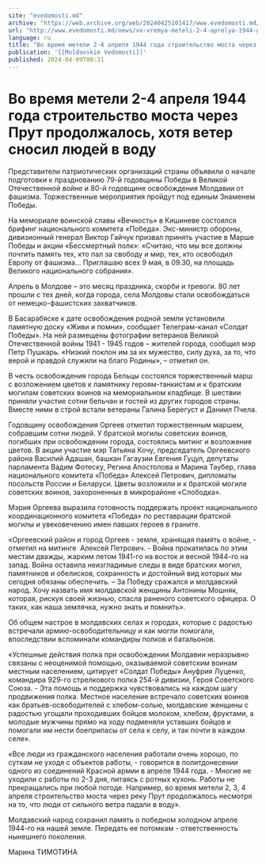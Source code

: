 ```yaml
---
site: "evedomosti.md"
archive: "https://web.archive.org/web/20240425101417/www.evedomosti.md/news/vo-vremya-meteli-2-4-aprelya-1944-goda-stroitelstvo-mosta-ch"
url: "http://www.evedomosti.md/news/vo-vremya-meteli-2-4-aprelya-1944-goda-stroitelstvo-mosta-ch"
language: ru
title: "Во время метели 2-4 апреля 1944 года строительство моста через Прут продолжалось, хотя ветер сносил людей в воду"
publication: '[[Moldavskie Vedomosti]]'
published: 2024-04-09T08:31
---
```


# Во время метели 2-4 апреля 1944 года строительство моста через Прут продолжалось, хотя ветер сносил людей в воду

Представители патриотических организаций страны объявили о начале подготовки к празднованию 79-й годовщины Победы в Великой Отечественной войне и 80-й годовщине освобождения Молдавии от фашизма. Торжественные мероприятия пройдут под единым Знаменем Победы.

На мемориале воинской славы «Вечность» в Кишиневе состоялся брифинг национального комитета «Победа». Экс-министр обороны, дивизионный генерал Виктор Гайчук призвал принять участие в Марше Победы и акции «Бессмертный полк»: «Считаю, что мы все должны почтить память тех, кто пал за свободу и мир, тех, кто освободил Европу от фашизма... Приглашаю всех 9 мая, в 09.30, на площадь Великого национального собрания».

Апрель в Молдове – это месяц праздника, скорби и тревоги. 80 лет прошли с тех дней, когда города, села Молдовы стали освобождаться от немецко-фашистских захватчиков.

В Басарабяске к дате освобождения родной земли установили памятную доску «Живи и помни», сообщает Телеграм-канал «Солдат Победы». На ней размещены фотографии ветеранов Великой Отечественной войны 1941 - 1945 годов – жителей города, сообщил мэр Петр Пушкарь. «Низкий поклон им за их мужество, силу духа, за то, что верой и правдой служили на благо Родины», – отметил он.

В честь освобождения города Бельцы состоялся торжественный марш с возложением цветов к памятнику героям-танкистам и к братским могилам советских воинов на мемориальном кладбище. В шествии приняли участие сотни бельчан и гостей из других городов страны. Вместе ними в строй встали ветераны Галина Берегуст и Даниил Пчела.

Годовщину освобождения Оргеев отметил торжественным маршем, собравшим сотни людей. У братской могилы советских воинов, погибших при освобождении города, состоялись митинг и возложение цветов. В акции участие мэр Татьяна Кочу, председатель Оргеевского района Василий Адашан, башкан Гагаузии Евгения Гуцул, депутаты парламента Вадим Фотеску, Регина Апостолова и Марина Таубер, глава национального комитета «Победа» Алексей Петрович, дипломаты посольств России и Беларуси. Цветы возложили и к братской могиле советских воинов, захороненных в микрорайоне «Слободка».

Мэрия Оргеева выразила готовность поддержать проект национального координационного комитета «Победа» по реставрации братской могилы и увековечению имен павших героев в граните.

«Оргеевский район и город Оргеев - земля, хранящая память о войне, - отметил на митинге  Алексей Петрович. - Война прокатилась по этим местам дважды, жарким летом 1941-го на восток и весной 1944-го на запад. Война оставила неизгладимые следы в виде братских могил, памятников и обелисков, сохранность и достойный вид которых мы сегодня обязаны обеспечить. – За Победу сражался и молдавский народ. Хочу назвать имя молдавской женщины Антонины Мошняк, которая, рискуя своей жизнью, спасла раненого советского офицера. О таких, как наша землячка, нужно знать и помнить».

Об общем настрое в молдавских селах и городах, которые с радостью встречали армию-освободительницу и как могли помогали, впоследствии вспоминали командиры полков и батальонов.

«Успешные действия полка при освобождении Молдавии неразрывно связаны с неоценимой помощью, оказываемой советским воинам местным населением, цитирует «Солдат Победы» Ануфрия Луценко, командира 929-го стрелкового полка 254-й дивизии, Героя Советского Союза. - Эта помощь и поддержка чувствовались на каждом шагу продвижения полка. Местное население встречало советских воинов как братьев-освободителей с хлебом-солью, молдавские женщины с радостью угощали проходивших бойцов молоком, хлебом, фруктами, а молодые мужчины прямо на ходу подменяли уставших бойцов и помогали им нести боеприпасы от села к селу, и так почти в каждом селе».

«Все люди из гражданского населения работали очень хорошо, по суткам не уходя с объектов работы, - говорится в политдонесении одного из соединений Красной армии в апреле 1944 года. - Многие не уходили с работы по 2-3 дня, питаясь с ротных кухонь. Работы не прекращались при любой погоде. Например, во время метели 2, 3, 4 апреля строительство моста через реку Прут продолжалось несмотря на то, что люди от сильного ветра падали в воду».

Молдавский народ сохранил память о победном холодном апреле 1944-го на нашей земле. Передать ее потомкам - ответственность нынешнего поколения.

Марина ТИМОТИНА